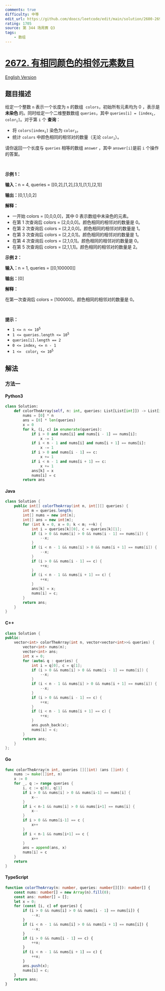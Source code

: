 ```yaml
---
comments: true
difficulty: 中等
edit_url: https://github.com/doocs/leetcode/edit/main/solution/2600-2699/2672.Number%20of%20Adjacent%20Elements%20With%20the%20Same%20Color/README.md
rating: 1705
source: 第 344 场周赛 Q3
tags:
    - 数组
---
```


<!-- problem:start -->

# [2672. 有相同颜色的相邻元素数目](https://leetcode.cn/problems/number-of-adjacent-elements-with-the-same-color)

[English Version](/solution/2600-2699/2672.Number%20of%20Adjacent%20Elements%20With%20the%20Same%20Color/README_EN.md)

## 题目描述

<!-- description:start -->

<p>给定一个整数&nbsp;<code>n</code>&nbsp;表示一个长度为&nbsp;<code>n</code> 的数组&nbsp; <code>colors</code>，初始所有元素均为 0 ，表示是 <strong>未染色 </strong>的。同时给定一个二维整数数组&nbsp;<code>queries</code>，其中&nbsp;<code>queries[i] = [index<sub>i</sub>, color<sub>i</sub>]</code>。对于第&nbsp;<code>i</code> 个&nbsp;<strong>查询</strong>：</p>

<ul>
	<li>将&nbsp;<code>colors[index<sub>i</sub>]</code>&nbsp;染色为 <code>color<sub>i</sub></code>。</li>
	<li>统计&nbsp;<code>colors</code>&nbsp;中颜色相同的相邻对的数量（无论 <code>color<sub>i</sub></code>）。</li>
</ul>

<p>请你返回一个长度与 <code>queries</code>&nbsp;相等的数组<em>&nbsp;</em><code>answer</code><em>&nbsp;</em>，其中<em>&nbsp;</em><code>answer[i]</code>是前 <code>i</code>&nbsp;个操作的答案。</p>

<p>&nbsp;</p>

<p><strong class="example">示例 1：</strong></p>

<div class="example-block">
<p><span class="example-io"><b>输入：</b>n = 4, queries = [[0,2],[1,2],[3,1],[1,1],[2,1]]</span></p>

<p><span class="example-io"><b>输出：</b>[0,1,1,0,2]</span></p>

<p><strong>解释：</strong></p>

<ul>
	<li>一开始 colors = [0,0,0,0]，其中 0 表示数组中未染色的元素。</li>
	<li>在第 1 次查询后&nbsp;colors = [2,0,0,0]。颜色相同的相邻对的数量是 0。</li>
	<li>在第 2&nbsp;次查询后 colors = [2,2,0,0]。颜色相同的相邻对的数量是 1。</li>
	<li>在第 3&nbsp;次查询后 colors = [2,2,0,1]。颜色相同的相邻对的数量是 1。</li>
	<li>在第 4&nbsp;次查询后 colors = [2,1,0,1]。颜色相同的相邻对的数量是 0。</li>
	<li>在第 5&nbsp;次查询后 colors = [2,1,1,1]。颜色相同的相邻对的数量是 2。</li>
</ul>
</div>

<p><strong class="example">示例 2：</strong></p>

<div class="example-block">
<p><span class="example-io"><b>输入：</b>n = 1, queries = [[0,100000]]</span></p>

<p><span class="example-io"><b>输出：</b>[0]</span></p>

<p><strong>解释：</strong></p>

<p>在第一次查询后&nbsp;colors = [100000]。颜色相同的相邻对的数量是 0。</p>
</div>

<p>&nbsp;</p>

<p><strong>提示：</strong></p>

<ul>
	<li><code>1 &lt;= n &lt;= 10<sup>5</sup></code></li>
	<li><code>1 &lt;= queries.length &lt;= 10<sup>5</sup></code></li>
	<li><code>queries[i].length&nbsp;== 2</code></li>
	<li><code>0 &lt;= index<sub>i</sub>&nbsp;&lt;= n - 1</code></li>
	<li><code>1 &lt;=&nbsp; color<sub>i</sub>&nbsp;&lt;= 10<sup>5</sup></code></li>
</ul>

<!-- description:end -->

## 解法

<!-- solution:start -->

### 方法一

<!-- tabs:start -->

#### Python3

```python
class Solution:
    def colorTheArray(self, n: int, queries: List[List[int]]) -> List[int]:
        nums = [0] * n
        ans = [0] * len(queries)
        x = 0
        for k, (i, c) in enumerate(queries):
            if i > 0 and nums[i] and nums[i - 1] == nums[i]:
                x -= 1
            if i < n - 1 and nums[i] and nums[i + 1] == nums[i]:
                x -= 1
            if i > 0 and nums[i - 1] == c:
                x += 1
            if i < n - 1 and nums[i + 1] == c:
                x += 1
            ans[k] = x
            nums[i] = c
        return ans
```

#### Java

```java
class Solution {
    public int[] colorTheArray(int n, int[][] queries) {
        int m = queries.length;
        int[] nums = new int[n];
        int[] ans = new int[m];
        for (int k = 0, x = 0; k < m; ++k) {
            int i = queries[k][0], c = queries[k][1];
            if (i > 0 && nums[i] > 0 && nums[i - 1] == nums[i]) {
                --x;
            }
            if (i < n - 1 && nums[i] > 0 && nums[i + 1] == nums[i]) {
                --x;
            }
            if (i > 0 && nums[i - 1] == c) {
                ++x;
            }
            if (i < n - 1 && nums[i + 1] == c) {
                ++x;
            }
            ans[k] = x;
            nums[i] = c;
        }
        return ans;
    }
}
```

#### C++

```cpp
class Solution {
public:
    vector<int> colorTheArray(int n, vector<vector<int>>& queries) {
        vector<int> nums(n);
        vector<int> ans;
        int x = 0;
        for (auto& q : queries) {
            int i = q[0], c = q[1];
            if (i > 0 && nums[i] > 0 && nums[i - 1] == nums[i]) {
                --x;
            }
            if (i < n - 1 && nums[i] > 0 && nums[i + 1] == nums[i]) {
                --x;
            }
            if (i > 0 && nums[i - 1] == c) {
                ++x;
            }
            if (i < n - 1 && nums[i + 1] == c) {
                ++x;
            }
            ans.push_back(x);
            nums[i] = c;
        }
        return ans;
    }
};
```

#### Go

```go
func colorTheArray(n int, queries [][]int) (ans []int) {
	nums := make([]int, n)
	x := 0
	for _, q := range queries {
		i, c := q[0], q[1]
		if i > 0 && nums[i] > 0 && nums[i-1] == nums[i] {
			x--
		}
		if i < n-1 && nums[i] > 0 && nums[i+1] == nums[i] {
			x--
		}
		if i > 0 && nums[i-1] == c {
			x++
		}
		if i < n-1 && nums[i+1] == c {
			x++
		}
		ans = append(ans, x)
		nums[i] = c
	}
	return
}
```

#### TypeScript

```ts
function colorTheArray(n: number, queries: number[][]): number[] {
    const nums: number[] = new Array(n).fill(0);
    const ans: number[] = [];
    let x = 0;
    for (const [i, c] of queries) {
        if (i > 0 && nums[i] > 0 && nums[i - 1] == nums[i]) {
            --x;
        }
        if (i < n - 1 && nums[i] > 0 && nums[i + 1] == nums[i]) {
            --x;
        }
        if (i > 0 && nums[i - 1] == c) {
            ++x;
        }
        if (i < n - 1 && nums[i + 1] == c) {
            ++x;
        }
        ans.push(x);
        nums[i] = c;
    }
    return ans;
}
```

<!-- tabs:end -->

<!-- solution:end -->

<!-- problem:end -->
